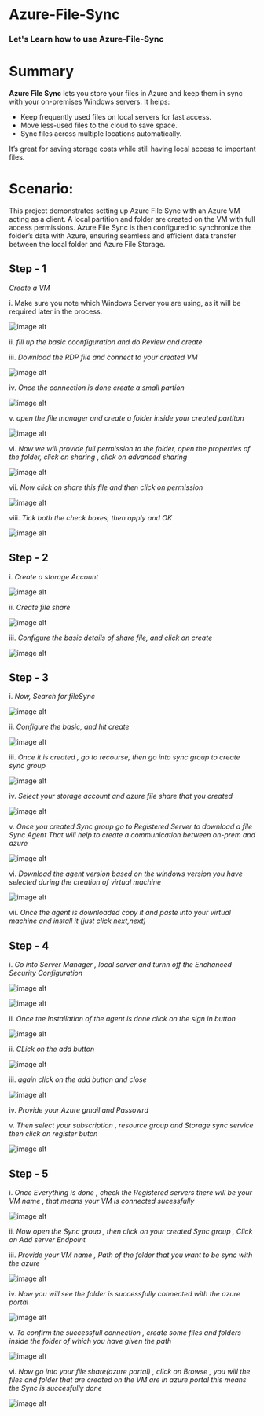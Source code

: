 # Azure-File-Sync

### Let's Learn how to use Azure-File-Sync

# Summary

**Azure File Sync** lets you store your files in Azure and keep them in sync with your on-premises Windows servers. It helps:  

- Keep frequently used files on local servers for fast access.  
- Move less-used files to the cloud to save space.  
- Sync files across multiple locations automatically.  

It’s great for saving storage costs while still having local access to important files.

# Scenario:
This project demonstrates setting up Azure File Sync with an Azure VM acting as a client. A local partition and folder are created on the VM with full access permissions. Azure File Sync is then configured to synchronize the folder’s data with Azure, ensuring seamless and efficient data transfer between the local folder and Azure File Storage.

## Step - 1

*Create a VM*

i. Make sure you note which Windows Server you are using, as it will be required later in the process.

![image alt](https://github.com/Imaad-Mukadam/Azure-File-Sync/blob/5091d65eb51036a00aea94862336b9b5a07fb038/1.PNG)

ii. *fill up the basic coonfiguration and do Review and create*

iii. *Download the RDP file and connect to your created VM*

![image alt](https://github.com/Imaad-Mukadam/Azure-File-Sync/blob/9264f8fc21bc809904b81b7c5e04fe2b9a2cad5f/2.PNG)

iv. *Once the connection is done create a small partion*

![image alt](https://github.com/Imaad-Mukadam/Azure-File-Sync/blob/7f439f09f50344bbf10bf757cba7b0a3adf44c3d/3.PNG)

v. *open the file manager and create a folder inside your created partiton*

![image alt](https://github.com/Imaad-Mukadam/Azure-File-Sync/blob/7f439f09f50344bbf10bf757cba7b0a3adf44c3d/4.PNG)

vi. *Now we will provide full permission to the folder, open the properties of the folder, click on sharing , click on advanced sharing*

![image alt](https://github.com/Imaad-Mukadam/Azure-File-Sync/blob/7f439f09f50344bbf10bf757cba7b0a3adf44c3d/5.PNG)

vii. *Now click on share this file and then click on permission*

![image alt](https://github.com/Imaad-Mukadam/Azure-File-Sync/blob/7f439f09f50344bbf10bf757cba7b0a3adf44c3d/6.PNG)

viii. *Tick both the check boxes, then apply and OK*

![image alt](https://github.com/Imaad-Mukadam/Azure-File-Sync/blob/7f439f09f50344bbf10bf757cba7b0a3adf44c3d/7.PNG)

## Step - 2

i. *Create a storage Account*

![image alt](https://github.com/Imaad-Mukadam/Azure-File-Sync/blob/a14ded4e88f4c196046705de3c9786a40452d40e/8.PNG)

ii. *Create file share*

![image alt](https://github.com/Imaad-Mukadam/Azure-File-Sync/blob/796e028eb732c899273f510ed1ad23f3fc829600/9.PNG)

iii. *Configure the basic details of share file, and click on create*

![image alt](https://github.com/Imaad-Mukadam/Azure-File-Sync/blob/796e028eb732c899273f510ed1ad23f3fc829600/10.PNG)

## Step - 3

i. *Now, Search for fileSync*

![image alt](https://github.com/Imaad-Mukadam/Azure-File-Sync/blob/796e028eb732c899273f510ed1ad23f3fc829600/11.PNG)

ii. *Configure the basic, and hit create*

![image alt](https://github.com/Imaad-Mukadam/Azure-File-Sync/blob/796e028eb732c899273f510ed1ad23f3fc829600/12.PNG)

iii. *Once it is created , go to recourse, then go into sync group to create sync group*

![image alt](https://github.com/Imaad-Mukadam/Azure-File-Sync/blob/796e028eb732c899273f510ed1ad23f3fc829600/13.PNG)

iv. *Select your storage account and azure file share that you created*

![image alt](https://github.com/Imaad-Mukadam/Azure-File-Sync/blob/796e028eb732c899273f510ed1ad23f3fc829600/14.PNG)

v. *Once you created Sync group go to Registered Server to download a file Sync Agent That will help to create a communication between on-prem and azure*

![image alt](https://github.com/Imaad-Mukadam/Azure-File-Sync/blob/796e028eb732c899273f510ed1ad23f3fc829600/15.PNG)

vi. *Download the agent version based on the windows version you have selected during the creation of virtual machine*

![image alt](https://github.com/Imaad-Mukadam/Azure-File-Sync/blob/796e028eb732c899273f510ed1ad23f3fc829600/16.PNG)

vii. *Once the agent is downloaded copy it and paste into your virtual machine and install it (just click next,next)*

## Step - 4

i. *Go into Server Manager , local server and turnn off the Enchanced Security Configuration*

![image alt](https://github.com/Imaad-Mukadam/Azure-File-Sync/blob/796e028eb732c899273f510ed1ad23f3fc829600/18.PNG)

![image alt](https://github.com/Imaad-Mukadam/Azure-File-Sync/blob/796e028eb732c899273f510ed1ad23f3fc829600/17.PNG)

ii. *Once the Installation of the agent is done click on the sign in button*

![image alt](https://github.com/Imaad-Mukadam/Azure-File-Sync/blob/796e028eb732c899273f510ed1ad23f3fc829600/19.PNG)

ii. *CLick on the add button*

![image alt](https://github.com/Imaad-Mukadam/Azure-File-Sync/blob/796e028eb732c899273f510ed1ad23f3fc829600/20.PNG)

iii. *again click on the add button and close*

![image alt](https://github.com/Imaad-Mukadam/Azure-File-Sync/blob/796e028eb732c899273f510ed1ad23f3fc829600/21.PNG)

iv. *Provide your Azure gmail and Passowrd*

v. *Then select your subscription , resource group and Storage sync service then click on register buton*

![image alt](https://github.com/Imaad-Mukadam/Azure-File-Sync/blob/796e028eb732c899273f510ed1ad23f3fc829600/22.PNG)

## Step - 5

i. *Once Everything is done , check the Registered servers there will be your VM name , that means your VM is connected sucessfully*

![image alt](https://github.com/Imaad-Mukadam/Azure-File-Sync/blob/796e028eb732c899273f510ed1ad23f3fc829600/23.PNG)

ii. *Now open the Sync group , then click on your created Sync group , Click on Add server Endpoint*

iii. *Provide your VM name , Path of the folder that you want to be sync with the azure*

![image alt](https://github.com/Imaad-Mukadam/Azure-File-Sync/blob/796e028eb732c899273f510ed1ad23f3fc829600/24.PNG)

iv. *Now you will see the folder is successfully connected with the azure portal*

![image alt](https://github.com/Imaad-Mukadam/Azure-File-Sync/blob/796e028eb732c899273f510ed1ad23f3fc829600/25.PNG)

v. *To confirm the successfull connection , create some files and folders inside the folder of which you have given the path*

![image alt](https://github.com/Imaad-Mukadam/Azure-File-Sync/blob/796e028eb732c899273f510ed1ad23f3fc829600/26.PNG)

vi. *Now go into your file share(azure portal) , click on Browse , you will the files and folder that are created on the VM are in azure portal this means the Sync is succesfully done*

![image alt](https://github.com/Imaad-Mukadam/Azure-File-Sync/blob/796e028eb732c899273f510ed1ad23f3fc829600/27.PNG)



